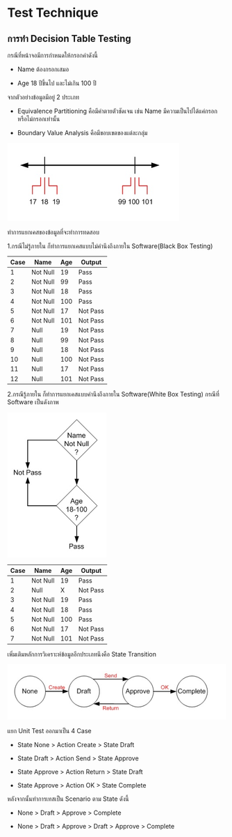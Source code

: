 # Test Technique

## การทำ Decision Table Testing

กรณีที่หน้าจอมีการกำหนดให้กรอกค่าดังนี้

- Name ต้องกรอกเสมอ

- Age 18 ปีขึ้นไป และไม่เกิน 100 ปี

จากตัวอย่างข้อมูลมีอยู่ 2 ประเภท

- Equivalence Partitioning คือมีค่าตายตัวชัดเจน เช่น Name มีความเป็นไปได้แค่กรอกหรือไม่กรอกเท่านั้น

- Boundary Value Analysis คือมีขอบเขตของแต่ละกลุ่ม

![Boundary value analysis](image/Boundary%20value%20analysis.jpg)

ทำการแยกเคสของข้อมูลที่จะทำการทดสอบ

1.กรณีไม่รู้ภายใน ก็ทำการแยกเคสแบบไม่คำนึงถึงภายใน Software(ฺBlack Box Testing)

|Case|Name|Age|Output|
|--|--|--|--|
|1|Not Null|19|Pass|
|2|Not Null|99|Pass|
|3|Not Null|18|Pass|
|4|Not Null|100|Pass|
|5|Not Null|17|Not Pass|
|6|Not Null|101|Not Pass|
|7|Null|19|Not Pass|
|8|Null|99|Not Pass|
|9|Null|18|Not Pass|
|10|Null|100|Not Pass|
|11|Null|17|Not Pass|
|12|Null|101|Not Pass|

2.กรณีรู้ภายใน ก็ทำการแยกเคสแบบคำนึงถึงภายใน Software(White Box Testing) กรณีที่ Software เป็นดังภาพ

![Flow Chart](image/Flow%20Chart.jpg)

|Case|Name|Age|Output|
|--|--|--|--|
|1|Not Null|19|Pass|
|2|Null|X|Not Pass|
|3|Not Null|19|Pass|
|4|Not Null|18|Pass|
|5|Not Null|100|Pass|
|6|Not Null|17|Not Pass|
|7|Not Null|101|Not Pass|

เพิ่มเติมหลักการวิเคราะห์ข้อมูลอีกประเภทนึงคือ State Transition

![State Transition](image/State%20Transition.jpg)

แยก Unit Test ออกมาเป็น 4 Case

- State None > Action Create > State Draft

- State Draft > Action Send > State Approve

- State Approve > Action Return > State Draft

- State Approve > Action OK > State Complete

หลังจากนั้นทำการเทสเป็น Scenario ตาม State ดังนี้

- None > Draft > Approve > Complete

- None > Draft > Approve > Draft > Approve > Complete
